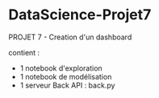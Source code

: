 # DataScience-Projet7

PROJET 7 - Creation d'un dashboard 

contient :

- 1 notebook d'exploration
- 1 notebook de modélisation
- 1 serveur Back API : back.py
